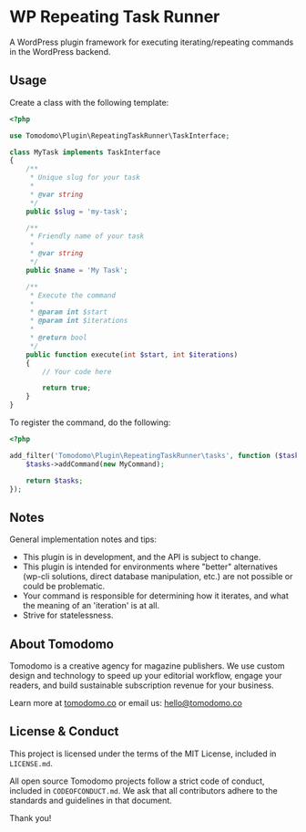 # WP Repeating Task Runner

A WordPress plugin framework for executing iterating/repeating commands in the WordPress backend.


## Usage

Create a class with the following template:

```php
<?php

use Tomodomo\Plugin\RepeatingTaskRunner\TaskInterface;

class MyTask implements TaskInterface
{
    /**
     * Unique slug for your task
     *
     * @var string
     */
    public $slug = 'my-task';

    /**
     * Friendly name of your task
     *
     * @var string
     */
    public $name = 'My Task';

    /**
     * Execute the command
     *
     * @param int $start
     * @param int $iterations
     *
     * @return bool
     */
    public function execute(int $start, int $iterations)
    {
        // Your code here

        return true;
    }
}
```

To register the command, do the following:

```php
<?php

add_filter('Tomodomo\Plugin\RepeatingTaskRunner\tasks', function ($tasks) {
    $tasks->addCommand(new MyCommand);

    return $tasks;
});
```

## Notes

General implementation notes and tips:

+ This plugin is in development, and the API is subject to change.
+ This plugin is intended for environments where "better" alternatives (wp-cli solutions, direct database manipulation, etc.) are not possible or could be problematic.
+ Your command is responsible for determining how it iterates, and what the meaning of an 'iteration' is at all.
+ Strive for statelessness.

## About Tomodomo

Tomodomo is a creative agency for magazine publishers. We use custom design and technology to speed up your editorial workflow, engage your readers, and build sustainable subscription revenue for your business.

Learn more at [tomodomo.co](https://tomodomo.co) or email us: [hello@tomodomo.co](mailto:hello@tomodomo.co)

## License & Conduct

This project is licensed under the terms of the MIT License, included in `LICENSE.md`.

All open source Tomodomo projects follow a strict code of conduct, included in `CODEOFCONDUCT.md`. We ask that all contributors adhere to the standards and guidelines in that document.

Thank you!
